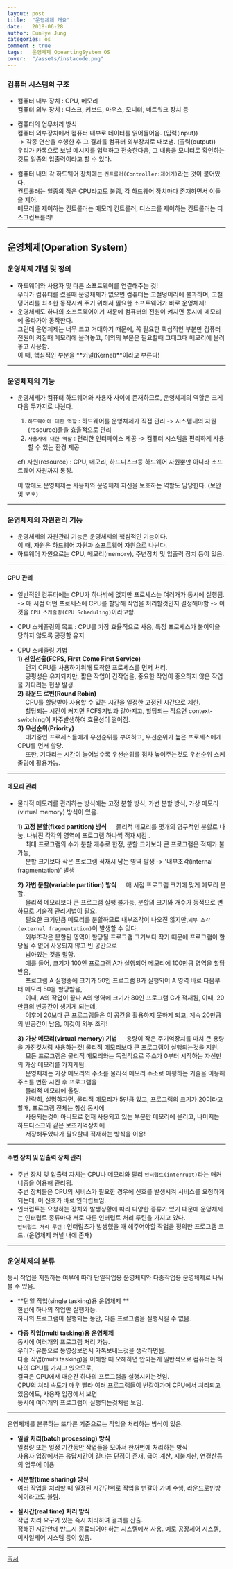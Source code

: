 ```yaml
---
layout: post
title:  "운영체제 개요"
date:   2018-06-28
author: EunHye Jung
categories: os
comment : true
tags:	운영체제 OpeartingSystem OS
cover:  "/assets/instacode.png"
---
```

   
### 컴퓨터 시스템의 구조       
* 컴퓨터 내부 장치 : CPU, 메모리    
  컴퓨터 외부 장치 : 디스크, 키보드, 마우스, 모니터, 네트워크 장치 등    
     
* 컴퓨터의 업무처리 방식  
  컴퓨터 외부장치에서 컴퓨터 내부로 데이터를 읽어들어옴. (입력(input))    
  ->  각종 연산을 수행한 후 그 결과를 컴퓨터 외부장치로 내보냄. (출력(output))    
  우리가 카톡으로 보낼 메시지를 입력하고 전송한다음, 그 내용을 모니터로 확인하는것도 일종의 입출력이라고 할 수 있다.   
    
* 컴퓨터 내의 각 하드웨어 장치에는 `컨트롤러(Controller:제어기)`라는 것이 붙어있다.    
  컨트롤러는 일종의 작은 CPU라고도 불림, 각 하드웨어 장치마다 존재하면서 이들을 제어.    
  메모리를 제어하는 컨트롤러는 메모리 컨트롤러, 디스크를 제어하는 컨트롤러는 디스크컨트롤러!    


    
- - -
   
## 운영체제(Operation System)			      
### 운영체제 개념 및 정의    
* 하드웨어와 사용자 및 다른 소프트웨어를 연결해주는 것!		     
  우리가 컴퓨터를 켰을때 운영체제가 없으면 컴퓨터는 고철덩어리에 불과하며, 고철 덩어리를 최소한 동작시켜 주기 위해서 필요한 소프트웨어가 바로 운영체제!      
* 운영체제도 하나의 소프트웨어이기 때문에 컴퓨터의 전원이 켜지면 동시에 메모리에 올라가야 동작한다.    
  그런데 운영체제는 너무 크고 거대하기 때문에, 꼭 필요한 핵심적인 부분만 컴퓨터 전원이 켜질때 메모리에 올려놓고, 이외의 부분은 필요할때 그때그때 메모리에 올려놓고 사용함.      
  이 때, 핵심적인 부분을 **커널(Kernel)**이라고 부른다!    
     
        
          
  
- - -
    
### 운영체제의 기능    
* 운영체제가 컴퓨터 하드웨어와 사용자 사이에 존재하므로, 운영체제의 역할은 크게 다음 두가지로 나뉜다.   
  1) `하드웨어에 대한 역할`  : 하드웨어를 운영체제가 직접 관리  -> 시스템내의 자원(resource)들을 효율적으로 관리         
  2) `사용자에 대한 역할`  : 편리한 인터페이스 제공  -> 컴퓨터 시스템을 편리하게 사용할 수 있는 환경 제공    
   
   cf) 자원(resource) : CPU, 메모리, 하드디스크등 하드웨어 자원뿐만 아니라 소프트웨어 자원까지 통칭.    
    
  이 밖에도 운영체제는 사용자와 운영체제 자신을 보호하는 역할도 담당한다. (보안 및 보호)   
     
    
- - -
   
### 운영체제의 자원관리 기능
* 운영체제의 자원관리 기능은 운영체제의 핵심적인 기능이다.  
  이 때, 자원은 하드웨어 자원과 소프트웨어 자원으로 나뉜다.   
* 하드웨어 자원으로는 CPU, 메모리(memory), 주변장치 및 입출력 장치 등이 있음.   
  
- - -
   
#### CPU 관리    
* 일반적인 컴퓨터에는 CPU가 하나밖에 없지만 프로세스는 여러개가 동시에 실행됨.  
  -> 매 시점 어떤 프로세스에 CPU를 할당해 작업을 처리할것인지 결정해야함  -> 이것을 `CPU 스케줄링(CPU Scheduling)`이라고함.   
      
* CPU 스케줄링의 목표 : CPU를 가장 효율적으로 사용, 특정 프로세스가 불이익을 당하지 않도록 공정함 유지   
* CPU 스케줄링 기법     
  **1) 선입선출(FCFS, First Come First Service)**   
　      먼저 CPU를 사용하기위해 도착한 프로세스를 먼저 처리.  
　    공평성은 유지되지만, 짧은 작업이 긴작업을, 중요한 작업이 중요하지 않은 작업을 기다리는 현상 발생.          
  **2) 라운드 로빈(Round Robin)**    
　     CPU를 할당받아 사용할 수 있는 시간을 일정한 고정된 시간으로 제한.   
　     할당되는 시간이 커지면 FCFS기법과 같아지고, 할당되는 작으면 context-switching이 자주발생하여 효율성이 떨어짐.   
  **3) 우선순위(Priority)**     
　     대기중인 프로세스들에게 우선순위를 부여하고, 우선순위가 높은 프로세스에게 CPU를 먼저 할당.   
　     또한, 기다리는 시간이 늘어날수록 우선순위를 점차 높여주는것도 우선순위 스케줄링에 활용가능.  
    
- - -
   
#### 메모리 관리
* 물리적 메모리를 관리하는 방식에는 고정 분할 방식, 가변 분할 방식, 가상 메모리(virtual memory) 방식이 있음.   
       
   **1) 고정 분할(fixed partition) 방식**
　     물리적 메모리를 몇개의 영구적인 분할로 나눔. 나눠진 각각의 영역에 프로그램 하나씩 적재시킴 .    
　    최대 프로그램의 수가 분할 개수로 한정, 분할 크기보다 큰 프로그램은 적재가 불가능,   
　    분할 크기보다 작은 프로그램 적재시 남는 영역 발생 -> '내부조각(internal fragmentation)' 발생      
         
   **2) 가변 분할(variable partition) 방식**
　    매 시점 프로그램 크기에 맞게 메모리 분할.       
　    물리적 메모리보다 큰 프로그램 실행 불가능, 분할의 크기와 개수가 동적으로 변하므로 기술적 관리기법이 필요.       
　    필요한 크기만큼 메모리를 분할하므로 내부조각이 나오진 않지만,`외부 조각(external fragmentation)`이 발생할 수 있다.  
　    외부조각은 분할된 영역이 할당될 프로그램 크기보다 작기 때문에 프로그램이 할당될 수 없어 사용되지 않고 빈 공간으로      
　   남아있는 것을 말함.       
　   예를 들어, 크기가 100인 프로그램 A가 실행되어 메모리에 100만큼 영역을 할당받음,  
　   프로그램 A 실행중에 크기가 50인 프로그램 B가 실행되어 A 영역 바로 다음부터 메모리 50을 할당받음,  
　   이때, A의 작업이 끝나 A의 영역에 크기가 80인 프로그램 C가 적재됨, 이때, 20만큼의 빈공간이 생기게 되는데,     
 　  이후에 20보다 큰 프로그램들은 이 공간을 활용하지 못하게 되고, 계속 20만큼의 빈공간이 남음, 이것이 외부 조각!  
       
   **3) 가상 메모리(virtual memory) 기법**
　      용량이 작은 주기억장치를 마치 큰 용량을 가진것처럼 사용하는것! 물리적 메모리보다 큰 프로그램이 실행되는것을 지원.   
　      모든 프로그램은 물리적 메모리와는 독립적으로 주소가 0부터 시작하는 자신만의 가상 메모리를 가지게됨.  
　     운영체제는 가상 메모리의 주소를 물리적 메모리 주소로 매핑하는 기술을 이용해 주소를 변환 시킨 후 프로그램을   
　     물리적 메모리에 올림.  
　     간략히, 설명하자면, 물리적 메모리가 5만큼 있고, 프로그램의 크기가 20이라고 할때, 프로그램 전체는 항상 동시에  
　     사용되는것이 아니므로 현재 사용되고 있는 부분만 메모리에 올리고, 나머지는 하드디스크와 같은 보조기억장치에   
　     저장해두었다가 필요할때 적재하는 방식을 이용!  　
      
- - -
   
#### 주변 장치 및 입출력 장치 관리
* 주변 장치 및 입출력 자치는 CPU나 메모리와 달리 `인터럽트(interrupt)`라는 매커니즘을 이용해 관리됨.  
  주변 장치들은 CPU의 서비스가 필요한 경우에 신호를 발생시켜 서비스를 요청하게 되는데, 이 신호가 바로 인터럽트임.  
* 인터럽트는 요청하는 장치와 발생상황에 따라 다양한 종류가 있기 때문에 운영체제는 인터럽트 종류마다 서로 다른 인터럽트 처리 루틴을 가지고 있다.   
  `인터럽트 처리 루틴` : 인터럽츠가 발생했을 때 해주어야할 작업을 정의한 프로그램 코드. (운영체제 커널 내에 존재)   
  
  
      
- - -
   
### 운영체제의 분류
   
동시 작업을 지원하는 여부에 따라 단일작업용 운영체제와  다중작업용 운영체제로 나눠볼 수 있음.  
  
* **단일 작업(single tasking)용 운영체제 **    
  한번에 하나의 작업만 실행가능.     
  하나의 프로그램이 실행되는 동안, 다른 프로그램을 실행시킬 수 없음.  
    
* **다중 작업(multi tasking)용 운영체제**  
  동시에 여러개의 프로그램 처리 가능.   
  우리가 유툽으로 동영상보면서 카톡보내느것을 생각하면됨.  
  다중 작업(multi tasking)을 이해할 때 오해하면 안되는게 일반적으로 컴퓨터는 하나의 CPU를 가지고 있으므로,   
  결국은 CPU에서 매순간 하나의 프로그램을 실행시키는것임.   
  CPU의 처리 속도가 매우 빨라 여러 프로그램들이 번갈아가며 CPU에서 처리되고 있음에도, 사용자 입장에서 보면   
  동시에 여러개의 프로그램이 실행되는것처럼 보임.   
  
  
_ _ _
   
운영체제를 분류하는 또다른 기준으로는 작업을 처리하는 방식이 있음. 
   
* **일괄 처리(batch processing) 방식**  
  일정량 또는 일정 기간동안 작업들을 모아서 한꺼번에 처리하는 방식   
  사용자 입장에서는 응답시간이 길다는 단점이 존재, 급여 계산, 지불계산, 연결산등의 업무에 이용   
   
* **시분할(time sharing) 방식**  
  여러 작업을 처리할 때 일정된 시간단위로 작업을 번갈아 가며 수행, 라운드로빈방식이라고도 불림.   
    
* **실시간(real time) 처리 방식**  
  작업 처리 요구가 있는 즉시 처리하여 결과를 산출.   
  정해진 시간안에 반드시 종료되어야 하는 시스템에서 사용. 예로 공장제어 시스템, 미사일제어 시스템 등이 있음.  
  
    
  
_ _ _
  
[출저](https://book.naver.com/bookdb/book_detail.nhn?bid=4392911)
   
